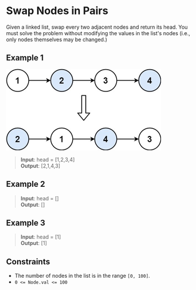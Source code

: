 # Swap Nodes in Pairs

Given a linked list, swap every two adjacent nodes and return its head. You must solve the problem without modifying the values in the list's nodes (i.e., only nodes themselves may be changed.)

## Example 1

![example1](assets/swap_ex1.jpg)

> **Input**: head = [1,2,3,4]  
> **Output**: [2,1,4,3]

## Example 2

> **Input**: head = []  
> **Output**: []

## Example 3

> **Input**: head = [1]  
> **Output**: [1]

## Constraints

- The number of nodes in the list is in the range `[0, 100]`.
- `0 <= Node.val <= 100`

